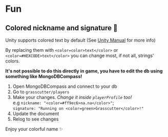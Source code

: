 # Fun
## Colored nickname and signature :peacock:
Unity supports colored text by default (See [Unity Manual](https://docs.unity3d.com/Packages/com.unity.ugui@1.0/manual/StyledText.html) for more info)

By replacing them with `<color=color>text</color>` or `<color=#HEXCODE>text</color>` you can change most, if not all, strings' colors.
 
**It's not possible to do this directly in game, you have to edit the db using something like MongoDBCompass!**

1. Open MongoDBCompass and connect to your db
2. Go to `grasscutter/players`
3. Make your changes. *Change it inside `playerProfile` too!* <br>
        e.g  `nickname: "<color=#ff9ec6>na.na</color>"`; <br>
        `signature: "Running on <color=green>Grasscutter</color>!"`
4. Update the document
5. Relog to see changes

Enjoy your colorful name :sparkles: